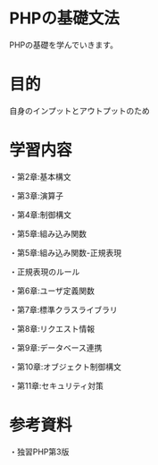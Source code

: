 # PHPの基礎文法
PHPの基礎を学んでいきます。

# 目的
自身のインプットとアウトプットのため

# 学習内容

・第2章:基本構文

・第3章:演算子

・第4章:制御構文

・第5章:組み込み関数

・第5章:組み込み関数-正規表現

・正規表現のルール

・第6章:ユーザ定義関数

・第7章:標準クラスライブラリ

・第8章:リクエスト情報

・第9章:データベース連携

・第10章:オブジェクト制御構文

・第11章:セキュリティ対策

# 参考資料
・独習PHP第3版
